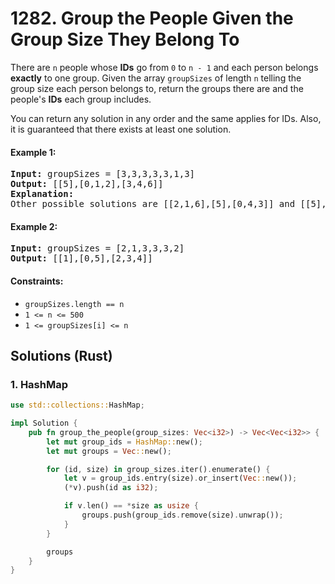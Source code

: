 # 1282. Group the People Given the Group Size They Belong To
There are ```n``` people whose **IDs** go from ```0``` to ```n - 1``` and each person belongs **exactly** to one group. Given the array ```groupSizes``` of length ```n``` telling the group size each person belongs to, return the groups there are and the people's **IDs** each group includes.

You can return any solution in any order and the same applies for IDs. Also, it is guaranteed that there exists at least one solution.

#### Example 1:
<pre>
<strong>Input:</strong> groupSizes = [3,3,3,3,3,1,3]
<strong>Output:</strong> [[5],[0,1,2],[3,4,6]]
<strong>Explanation:</strong>
Other possible solutions are [[2,1,6],[5],[0,4,3]] and [[5],[0,6,2],[4,3,1]].
</pre>

#### Example 2:
<pre>
<strong>Input:</strong> groupSizes = [2,1,3,3,3,2]
<strong>Output:</strong> [[1],[0,5],[2,3,4]]
</pre>

#### Constraints:
* ```groupSizes.length == n```
* ```1 <= n <= 500```
* ```1 <= groupSizes[i] <= n```

## Solutions (Rust)

### 1. HashMap
```Rust
use std::collections::HashMap;

impl Solution {
    pub fn group_the_people(group_sizes: Vec<i32>) -> Vec<Vec<i32>> {
        let mut group_ids = HashMap::new();
        let mut groups = Vec::new();

        for (id, size) in group_sizes.iter().enumerate() {
            let v = group_ids.entry(size).or_insert(Vec::new());
            (*v).push(id as i32);

            if v.len() == *size as usize {
                groups.push(group_ids.remove(size).unwrap());
            }
        }

        groups
    }
}
```
